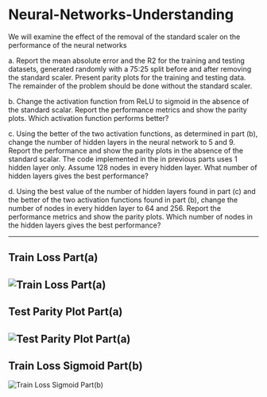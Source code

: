 # Neural-Networks-Understanding
We will examine the effect of the removal of the standard scaler on the performance of the neural networks


a. Report the mean absolute error and the R2 for the training and testing datasets, 
generated randomly with a 75:25 split before and after removing the standard scaler. 
Present parity plots for the training and testing data. The remainder of the problem 
should be done without the standard scaler. 

b. Change the activation function from ReLU to sigmoid in the absence of the standard 
scalar. Report the performance metrics and show the parity plots. Which activation 
function performs better?

c. Using the better of the two activation functions, as determined in part (b), change the 
number of hidden layers in the neural network to 5 and 9. Report the performance and 
show the parity plots in the absence of the standard scalar. The code 
implemented in the in previous parts uses 1 hidden layer only. Assume 128 nodes in every hidden 
layer. What number of hidden layers gives the best performance?

d. Using the best value of the number of hidden layers found in part (c) and the better of 
the two activation functions found in part (b), change the number of nodes in every 
hidden layer to 64 and 256. Report the performance metrics and show the parity plots. 
Which number of nodes in the hidden layers gives the best performance?

--------------------------------------
Train Loss Part(a)
------------------
![Train Loss Part(a)](https://user-images.githubusercontent.com/101024664/232156591-f6ab88ed-995f-4bc4-9991-77d2ceca06a1.png)
--------------------------------------
Test Parity Plot Part(a)
-------------------------------------
![Test Parity Plot Part(a)](https://user-images.githubusercontent.com/101024664/232156656-1e09d4b5-6909-4a28-86d5-b7ee68997068.png)
--------------------------------------
Train Loss Sigmoid Part(b)
-------------------------------------
![Train Loss Sigmoid Part(b)](https://user-images.githubusercontent.com/101024664/232156720-6e2d0ce2-3a66-45d5-90ff-dd2828beff61.png)
